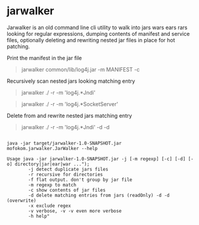 # jarwalker

Jarwalker is an old command line cli utility to walk into jars wars ears rars looking for regular expressions, dumping contents of manifest and service files, optionally deleting and rewriting nested jar files in place for hot patching.

Print the manifest in the jar file

>jarwalker common/lib/log4j.jar -m MANIFEST -c

Recursively scan nested jars looking matching entry

>jarwalker ./ -r -m 'log4j.*Jndi'

>jarwalker ./ -r -m 'log4j.*SocketServer'

Delete from and rewrite nested jars matching entry

>jarwalker ./ -r -m 'log4j.*Jndi' -d -d

```
  
java -jar target/jarwalker-1.0-SNAPSHOT.jar mofokom.jarwalker.JarWalker --help

Usage java -jar jarwalker-1.0-SNAPSHOT.jar -j [-m regexp] [-c] [-d] [-o] directory|jar|ear|war ...");
        -j detect duplicate jars files
        -r recursive for directories
        -f flat output. don't group by jar file
        -m regexp to match
        -c show contents of jar files
        -d delete matching entries from jars (readOnly) -d -d (overwrite)
        -x exclude regex
        -v verbose, -v -v even more verbose
        -h help"
```
